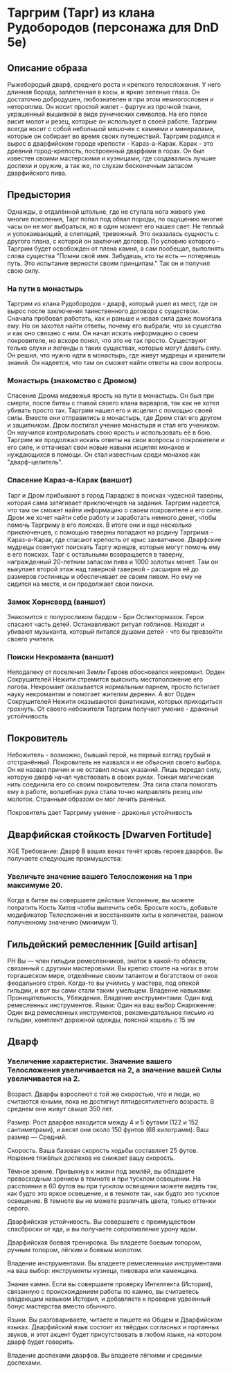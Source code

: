 # Таргрим (Тарг) из клана Рудобородов (персонажа для DnD 5e)


## Описание образа
Рыжебородый дварф, среднего роста и крепкого телосложения. У него длинная борода, заплетенная в косы, и яркие зеленые глаза. Он достаточно добродушен, любознателен и при этом немногословен и нетороплив.
Он носит простой жилет - фартук из прочной ткани, украшенный вышивкой в виде рунических символов. На его поясе висит молот и резец, которые он использует в своей работе. Таргрим всегда носит с собой небольшой мешочек с камнями и минералами, которые он собирает во время своих путешествий. Таргрим родился и вырос в дварфийском городе крепости - Караз-а-Карак. Карак - это древний город-крепость, построенный дварфами в горах. Он был известен своими мастерскими и кузницами, где создавались лучшие доспехи и оружие, а так же, по слухам бесконечным запасом дварфийского пива.

## Предыстория 
Однажды, в отдалённой штольне, где не ступала нога живого уже многие поколения, Тарг попал под обвал породы, по ощущению многие часы он не мог выбраться, но в один момент его нашел свет. Не теплый и успокаивающий, а слепящий, тревожный. Это оказалась сущность с другого плана, с которой он заключил договор.
По условию которого - Таргрим будет освобожден от плена камня, а сам пообещал, выполнять слова существа "Помни своё имя. Забудешь, кто ты есть — потеряешь путь.  Это испытание верности своим принципам."
Так он и получил свою силу.

### На пути в монастырь
Таргрим из клана Рудобородов - дварф, который ушел из мест, где он вырос после заключения таинственного договора с существом. Сначала пробовал работать, как и раньше и новая сила даже помогала ему. Но он захотел найти ответы, почему его выбрали, что за существо и как оно связано с ним. Он начал искать информацию о своем покровителе, но вскоре понял, что это не так просто. Существуют только слухи и легенды о таких существах, которые могут давать силу. Он решил, что нужно идти в монастырь, где живут мудрецы и хранители знаний. Он надеется, что там он сможет найти ответы на свои вопросы.

### Монастырь (знакомство с Дромом)
Спасение Дрома медвежья ярость на пути в монастырь. Он был при смерти, после битвы с главой своего клана варваров, так как не хотел убивать просто так. Таргрим нашел его и исцелил с помощью своей силы. Вместе они отправились в монастырь, где Дром стал его другом и защитником. Дром постигал учение монастыря и стал его учеником. Он научился контролировать свою ярость и использовать её в бою. Таргрим же продолжал искать ответы на свои вопросы о покровителе и его силе, и оттачивал свои новые навыки исцеляя монахов и нуждающихся в помощи. Он стал известным среди монахов как "дварф-целитель".

### Спасение Караз-а-Карак (ваншот)
Тарг и Дром прибывают в город Парадокс в поисках чудесной таверны, которая сама затягивает приключенцев на задания. Таргрим надеется, что там он сможет найти информацию о своем покровителе и его силе. Дром же хочет найти себе работу и заработать немного денег, чтобы помочь Таргриму в его поисках. В итоге они и еще несколько приключенцев, с помощью таверны попадают на родину Таргрима - Караз-а-Карак, где спасают крепость от крыс захватчиков. Дварфские мудрецы советуют поискать Таргу жрецов, которые могут помочь ему в его поисках. Тарг с остальными возвращается в таверну, награжденный 20-летним запасом пива и 1000 золотых монет. Там он выкупает второй этаж над таверной таверной - расширяя её до размеров гостиницы и обеспечивает ее своим пивом. Но ему не сидится на месте, и он продолжает свои поиски.

### Замок Хорнсворд (ваншот)
Знакомится с  полуросликом бардом - Бри Осликтормазок. Герои спасают часть детей. Останавливают ритуал гоблинов. 
Находят и убивают музыканта, который питался душами детей - что бы превзойти своего учителя.



### Поиски Некроманта (ваншот)
Неподалеку от поселения Земли Героев обосновался некромант. Орден Сокрушителей Нежити стремится выяснить местоположение его логова. Некромант оказывается нормальным парнем, просто пстигает науку некромантии и помогает жителям деревни. А вот Орден Сокрушителей Нежити оказываются фанатиками, которых приходиться грохнуть.
От своего небожителя Таргрим получает умение - драконья устойчивость

## Покровитель
Небожитель - возможно, бывший герой, на первый взгляд грубый и отстранённый.
Покровитель не назвался и не объяснил своего выбора. Он не назвал причин и не оставил ясных указаний. Лишь передал силу, которую дварф начал чувствовать в своих руках. Тонкая магическая нить соединила его со своим покровителем. Эта сила стала помогать ему в работе, волшебная рука стала точно направлять резец или молоток. Странным образом он мог лечить раненых.

Покровитель дает Таргриму умение - драконья устойчивость


## Дварфийская стойкость [Dwarven Fortitude]
XGE
Требование: Дварф
В ваших венах течёт кровь героев дварфов. Вы получаете следующие преимущества:


### Увеличьте значение вашего Телосложения на 1 при максимуме 20.
Когда в битве вы совершаете действие Уклонение, вы можете потратить Кость Хитов чтобы вылечить себя. Бросьте кость, добавьте модификатор Телосложения и восстановите хиты в количестве, равном полученному значению (минимум 1).


## Гильдейский ремесленник [Guild artisan]
PH
Вы — член гильдии ремесленников, знаток в какой-то области, связанный с другими мастеровыми. Вы крепко стоите на ногах в этом торгашеском мире, отделённые своим талантом и богатством от оков феодального строя. Когда-то вы учились у мастера, под опекой гильдии, и вот вы сами стали таким умельцем.
Владение навыками: Проницательность, Убеждение.
Владение инструментами: Один вид ремесленных инструментов.
Языки: Один на ваш выбор
Снаряжение: Один вид ремесленных инструментов, рекомендательное письмо из гильдии, комплект дорожной одежды, поясной кошель с 15 зм


## Дварф
### Увеличение характеристик. Значение вашего Телосложения увеличивается на 2, а значение вашей Силы увеличивается на 2.

Возраст. Дварфы взрослеют с той же скоростью, что и люди, но считаются юными, пока не достигнут пятидесятилетнего возраста. В среднем они живут свыше 350 лет.

Размер. Рост дварфов находится между 4 и 5 футами (122 и 152 сантиметрами), и весят они около 150 фунтов (68 килограмм). Ваш размер — Средний.

Скорость. Ваша базовая скорость ходьбы составляет 25 футов. Ношение тяжёлых доспехов не снижает вашу скорость.

Тёмное зрение. Привыкнув к жизни под землёй, вы обладаете превосходным зрением в темноте и при тусклом освещении. На расстоянии в 60 футов вы при тусклом освещении можете видеть так, как будто это яркое освещение, и в темноте так, как будто это тусклое освещение. В темноте вы не можете различать цвета, только оттенки серого.

Дварфийская устойчивость. Вы совершаете с преимуществом спасброски от яда, и вы получаете сопротивление урону ядом.

Дварфийская боевая тренировка. Вы владеете боевым топором, ручным топором, лёгким и боевым молотом.

Владение инструментами. Вы владеете ремесленными инструментами на ваш выбор: инструменты кузнеца, пивовара или каменщика.

Знание камня. Если вы совершаете проверку Интеллекта (История), связанную с происхождением работы по камню, вы считаетесь владеющим навыком История, и добавляете к проверке удвоенный бонус мастерства вместо обычного.

Языки. Вы разговариваете, читаете и пишете на Общем и Дварфийском языках. Дварфийский язык состоит из твёрдых согласных и гортанных звуков, и этот акцент будет присутствовать в любом языке, на котором дварф будет говорить.

Владение доспехами дварфов. Вы владеете лёгкими и средними доспехами.
